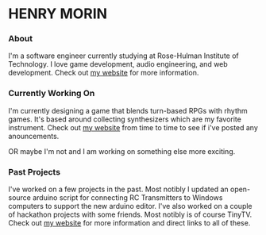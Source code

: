 # HENRY MORIN

### About
I'm a software engineer currently studying at Rose-Hulman Institute of Technology. I love game development, audio engineering, and web development. Check out [my website](https://hmorin.com) for more information.

### Currently Working On
I'm currently designing a game that blends turn-based RPGs with rhythm games. It's based around collecting synthesizers which are my favorite instrument. Check out [my website](https://hmorin.com) from time to time to see if i've posted any anouncements.

OR maybe I'm not and I am working on something else more exciting.

### Past Projects
I've worked on a few projects in the past. Most notibly I updated an open-source arduino script for connecting RC Transmitters to Windows computers to support the new arduino editor. I've also worked on a couple of hackathon projects with some friends. Most notibly is of course TinyTV. Check out [my website](https://hmorin.com) for more information and direct links to all of these.
<!--
**220111/220111** is a ✨ _special_ ✨ repository because its `README.md` (this file) appears on your GitHub profile.

Here are some ideas to get you started:

- 🔭 I’m currently working on ...
- 🌱 I’m currently learning ...
- 👯 I’m looking to collaborate on ...
- 🤔 I’m looking for help with ...
- 💬 Ask me about ...
- 📫 How to reach me: ...
- 😄 Pronouns: ...
- ⚡ Fun fact: ...
-->

